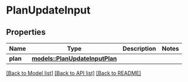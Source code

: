 # PlanUpdateInput

## Properties

Name | Type | Description | Notes
------------ | ------------- | ------------- | -------------
**plan** | [**models::PlanUpdateInputPlan**](PlanUpdateInput_plan.md) |  | 

[[Back to Model list]](../README.md#documentation-for-models) [[Back to API list]](../README.md#documentation-for-api-endpoints) [[Back to README]](../README.md)



